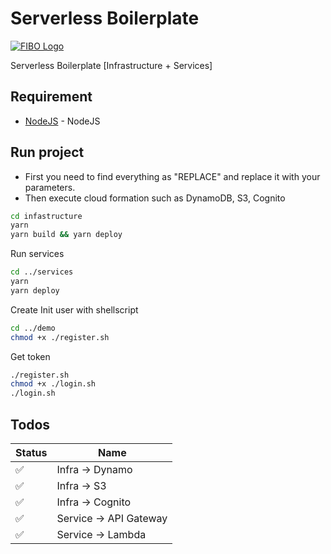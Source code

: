 # Serverless Boilerplate

[![FIBO Logo](https://fibo.cloud/assets/images/logo.svg)](https://fibo.cloud/)

Serverless Boilerplate [Infrastructure + Services]

## Requirement

- [NodeJS](https://nodejs.org/en/download/) - NodeJS

## Run project
- First you need to find everything as "REPLACE" and replace it with your parameters.
- Then execute cloud formation such as DynamoDB, S3, Cognito


```sh
cd infastructure
yarn 
yarn build && yarn deploy
```

Run services
```sh
cd ../services
yarn
yarn deploy
```

Create Init user with shellscript

```sh
cd ../demo
chmod +x ./register.sh
```
Get token 
```sh
./register.sh
chmod +x ./login.sh
./login.sh
```


## Todos

| Status             | Name                     
| ------------------ | ------------------------
| :white_check_mark: | Infra -> Dynamo    |     
| :white_check_mark: | Infra -> S3        |
| :white_check_mark: | Infra -> Cognito       | 
| :white_check_mark: | Service -> API Gateway         |
| :white_check_mark: | Service -> Lambda   |
